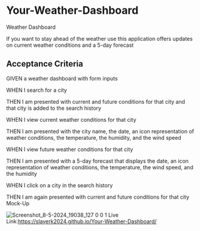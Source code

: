 # Your-Weather-Dashboard

Weather Dashboard

If you want to stay ahead of the weather use this application offers updates on current weather conditions and a 5-day forecast

## Acceptance Criteria

GIVEN a weather dashboard with form inputs

WHEN I search for a city

THEN I am presented with current and future conditions for that city and that city is added to the search history

WHEN I view current weather conditions for that city

THEN I am presented with the city name, the date, an icon representation of weather conditions, the temperature, the humidity, and the wind speed

WHEN I view future weather conditions for that city

THEN I am presented with a 5-day forecast that displays the date, an icon representation of weather conditions, the temperature, the wind speed, and the humidity

WHEN I click on a city in the search history

THEN I am again presented with current and future conditions for that city
Mock-Up

![Screenshot_8-5-2024_19038_127 0 0 1](https://github.com/SlayerK2024/Your-Weather-Dashboard/assets/157855730/9bb926e4-e41f-4ff1-8c74-45c171f35857)
Live Link:https://slayerk2024.github.io/Your-Weather-Dashboard/
